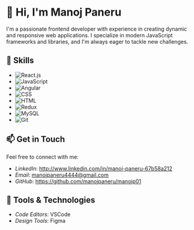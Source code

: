 # 👋 Hi, I'm Manoj Paneru

I'm a passionate frontend developer with experience in creating dynamic and responsive web applications. I specialize in modern JavaScript frameworks and libraries, and I'm always eager to tackle new challenges.

## 🚀 Skills

- ![React.js](https://img.shields.io/badge/-React.js-61DAFB?style=flat&logo=react&logoColor=white)
- ![JavaScript](https://img.shields.io/badge/-JavaScript-F7DF1E?style=flat&logo=javascript&logoColor=black)
- ![Angular](https://img.shields.io/badge/-Angular-DD0031?style=flat&logo=angular&logoColor=white)
- ![CSS](https://img.shields.io/badge/-CSS-1572B6?style=flat&logo=css3&logoColor=white)
- ![HTML](https://img.shields.io/badge/-HTML-E34F26?style=flat&logo=html5&logoColor=white)
- ![Redux](https://img.shields.io/badge/-Redux-764ABC?style=flat&logo=redux&logoColor=white)
- ![MySQL](https://img.shields.io/badge/-MySQL-4479A1?style=flat&logo=mysql&logoColor=white)
- ![Git](https://img.shields.io/badge/-Git-F05032?style=flat&logo=git&logoColor=white)

## 📫 Get in Touch

Feel free to connect with me:

- *LinkedIn*: http://www.linkedin.com/in/manoj-paneru-67b58a212
- *Email*: manojpaneru4444@gmail.com
- *GitHub*: https://github.com/manojpaneru/manojp01

## 🔧 Tools & Technologies

- *Code Editors*: VSCode
- *Design Tools*: Figma
